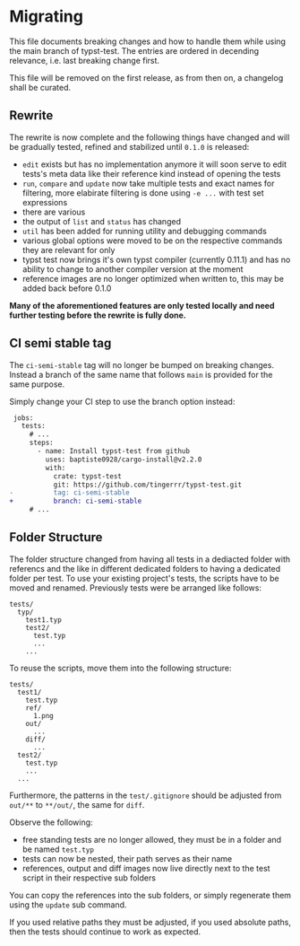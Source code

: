 # Migrating
This file documents breaking changes and how to handle them while using the main branch of
typst-test. The entries are ordered in decending relevance, i.e. last breaking change first.

This file will be removed on the first release, as from then on, a changelog shall be curated.

## Rewrite
The rewrite is now complete and the following things have changed and will be gradually tested, refined and stabilized until `0.1.0` is released:
- `edit` exists but has no implementation anymore it will soon serve to edit tests's meta data like their reference kind instead of opening the tests
- `run`, `compare` and `update` now take multiple tests and exact names for filtering, more elabirate filtering is done using `-e ...` with test set expressions
- there are various
- the output of `list` and `status` has changed
- `util` has been added for running utility and debugging commands
- various global options were moved to be on the respective commands they are relevant for only
- typst test now brings it's own typst compiler (currently 0.11.1) and has no ability to change to another compiler version at the moment
- reference images are no longer optimized when written to, this may be added back before 0.1.0

**Many of the aforementioned features are only tested locally and need further testing before the rewrite is fully done.**

## CI semi stable tag
The `ci-semi-stable` tag will no longer be bumped on breaking changes. Instead a branch of the same
name that follows `main` is provided for the same purpose.

Simply change your CI step to use the branch option instead:
```diff
 jobs:
   tests:
     # ...
     steps:
       - name: Install typst-test from github
         uses: baptiste0928/cargo-install@v2.2.0
         with:
           crate: typst-test
           git: https://github.com/tingerrr/typst-test.git
-          tag: ci-semi-stable
+          branch: ci-semi-stable
     # ...
```

## Folder Structure
The folder structure changed from having all tests in a dediacted folder with referencs and the like
in different dedicated folders to having a dedicated folder per test. To use your existing project's
tests, the scripts have to be moved and renamed. Previously tests were be arranged like follows:
```
tests/
  typ/
    test1.typ
    test2/
      test.typ
      ...
    ...
```

To reuse the scripts, move them into the following structure:
```
tests/
  test1/
    test.typ
    ref/
      1.png
    out/
      ...
    diff/
      ...
  test2/
    test.typ
    ...
  ...
```

Furthermore, the patterns in the `test/.gitignore` should be adjusted from `out/**` to `**/out/`,
the same for `diff`.

Observe the following:
- free standing tests are no longer allowed, they must be in a folder and be named `test.typ`
- tests can now be nested, their path serves as their name
- references, output and diff images now live directly next to the test script in their respective
  sub folders

You can copy the references into the sub folders, or simply regenerate them using the `update` sub
command.

If you used relative paths they must be adjusted, if you used absolute paths, then the tests should
continue to work as expected.
